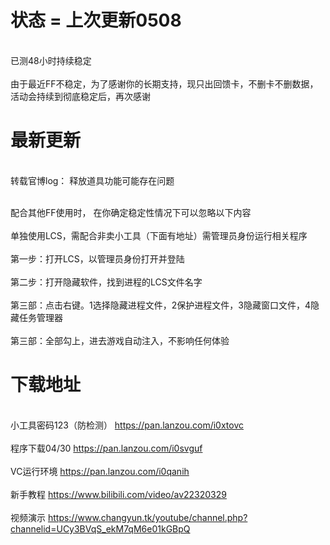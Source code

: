 

# 状态 = 上次更新0508 

</br> 已测48小时持续稳定</br>
</br> 由于最近FF不稳定，为了感谢你的长期支持，现只出回馈卡，不删卡不删数据，活动会持续到彻底稳定后，再次感谢</br>
 

# 最新更新

</br>转载官博log： 释放道具功能可能存在问题</br>
 

</br> 配合其他FF使用时， 在你确定稳定性情况下可以忽略以下内容 </br>
</br> 单独使用LCS，需配合非卖小工具（下面有地址）需管理员身份运行相关程序</br>
</br> 第一步：打开LCS，以管理员身份打开并登陆</br>
</br> 第二步：打开隐藏软件，找到进程的LCS文件名字</br>
</br> 第三部：点击右键。1选择隐藏进程文件，2保护进程文件，3隐藏窗口文件，4隐藏任务管理器</br>
</br> 第三部：全部勾上，进去游戏自动注入，不影响任何体验</br>


# 下载地址 

</br>小工具密码123（防检测） https://pan.lanzou.com/i0xtovc</br>
</br>程序下载04/30 https://pan.lanzou.com/i0svguf</br>
</br>VC运行环境 https://pan.lanzou.com/i0qanih</br>
</br> 新手教程 https://www.bilibili.com/video/av22320329 </br>
</br> 视频演示 https://www.changyun.tk/youtube/channel.php?channelid=UCy3BVqS_ekM7qM6e01kGBpQ</br>
 

